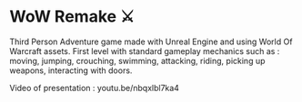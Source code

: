 # WoW Remake ⚔

Third Person Adventure game made with Unreal Engine and using World Of Warcraft assets. 
First level with standard gameplay mechanics such as : moving, jumping, crouching, swimming, attacking, riding, picking up weapons, interacting with doors.

Video of presentation : youtu.be/nbqxlbl7ka4
